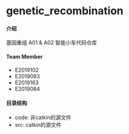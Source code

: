 # genetic_recombination

#### 介绍
基因重组
A01 & A02 智能小车代码仓库

#### Team Member
* E2019102
* E2019093
* E2019163
* E2019084

#### 目录结构
* code: 非catkin的源文件
* src: catkin的源文件